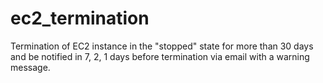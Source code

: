 # ec2_termination
Termination of EC2 instance in the "stopped" state for more than 30 days and be notified in 7, 2, 1 days before termination via email with a warning message.
